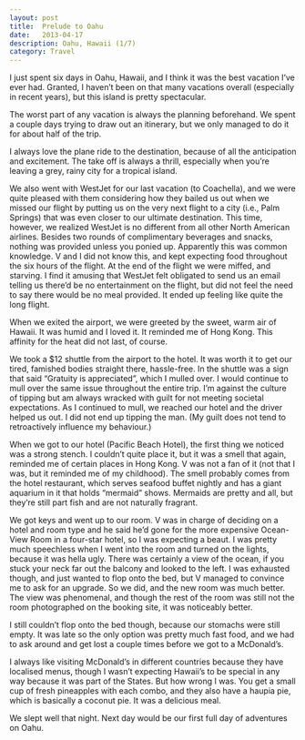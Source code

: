 ```yaml
---
layout: post
title:  Prelude to Oahu
date:   2013-04-17
description: Oahu, Hawaii (1/7)
category: Travel
---
```

I just spent six days in Oahu, Hawaii, and I think it was the best vacation I’ve ever had. Granted, I haven’t been on that many vacations overall (especially in recent years), but this island is pretty spectacular.

The worst part of any vacation is always the planning beforehand. We spent a couple days trying to draw out an itinerary, but we only managed to do it for about half of the trip.

I always love the plane ride to the destination, because of all the anticipation and excitement. The take off is always a thrill, especially when you’re leaving a grey, rainy city for a tropical island.

We also went with WestJet for our last vacation (to Coachella), and we were quite pleased with them considering how they bailed us out when we missed our flight by putting us on the very next flight to a city (i.e., Palm Springs) that was even closer to our ultimate destination. This time, however, we realized WestJet is no different from all other North American airlines. Besides two rounds of complimentary beverages and snacks, nothing was provided unless you ponied up. Apparently this was common knowledge. V and I did not know this, and kept expecting food throughout the six hours of the flight. At the end of the flight we were miffed, and starving. I find it amusing that WestJet felt obligated to send us an email telling us there’d be no entertainment on the flight, but did not feel the need to say there would be no meal provided. It ended up feeling like quite the long flight.

When we exited the airport, we were greeted by the sweet, warm air of Hawaii. It was humid and I loved it. It reminded me of Hong Kong. This affinity for the heat did not last, of course.

We took a $12 shuttle from the airport to the hotel. It was worth it to get our tired, famished bodies straight there, hassle-free. In the shuttle was a sign that said “Gratuity is appreciated”, which I mulled over. I would continue to mull over the same issue throughout the entire trip. I’m against the culture of tipping but am always wracked with guilt for not meeting societal expectations. As I continued to mull, we reached our hotel and the driver helped us out. I did not end up tipping the man. (My guilt does not tend to retroactively influence my behaviour.)

When we got to our hotel (Pacific Beach Hotel), the first thing we noticed was a strong stench. I couldn’t quite place it, but it was a smell that again, reminded me of certain places in Hong Kong. V was not a fan of it (not that I was, but it reminded me of my childhood). The smell probably comes from the hotel restaurant, which serves seafood buffet nightly and has a giant aquarium in it that holds “mermaid” shows. Mermaids are pretty and all, but they’re still part fish and are not naturally fragrant.

We got keys and went up to our room. V was in charge of deciding on a hotel and room type and he said he’d gone for the more expensive Ocean-View Room in a four-star hotel, so I was expecting a beaut. I was pretty much speechless when I went into the room and turned on the lights, because it was hella ugly. There was certainly a view of the ocean, if you stuck your neck far out the balcony and looked to the left. I was exhausted though, and just wanted to flop onto the bed, but V managed to convince me to ask for an upgrade. So we did, and the new room was much better. The view was phenomenal, and though the rest of the room was still not the room photographed on the booking site, it was noticeably better.

I still couldn’t flop onto the bed though, because our stomachs were still empty. It was late so the only option was pretty much fast food, and we had to ask around and get lost a couple times before we got to a McDonald’s.

I always like visiting McDonald’s in different countries because they have localised menus, though I wasn’t expecting Hawaii’s to be special in any way because it was part of the States. But how wrong I was. You get a small cup of fresh pineapples with each combo, and they also have a haupia pie, which is basically a coconut pie. It was a delicious meal.

We slept well that night. Next day would be our first full day of adventures on Oahu.


